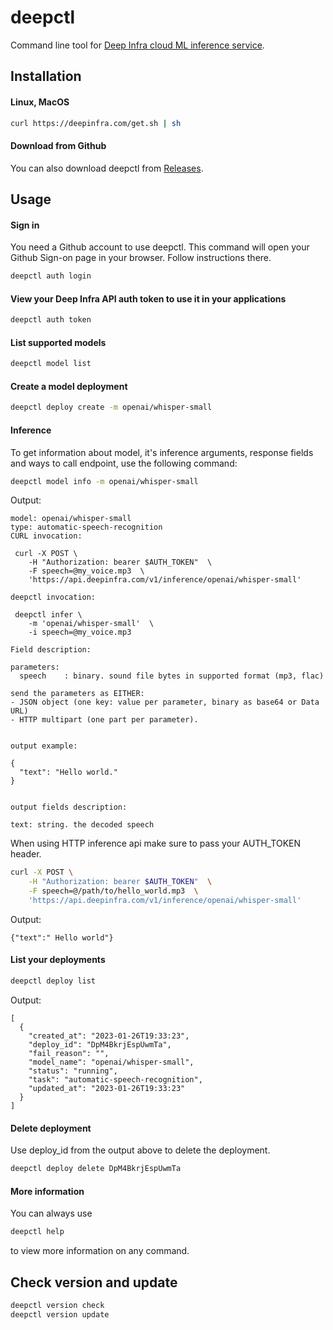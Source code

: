 # deepctl
Command line tool for [Deep Infra cloud ML inference service](https://deepinfra.com/).

## Installation

#### Linux, MacOS

```bash
curl https://deepinfra.com/get.sh | sh
```

#### Download from Github

You can also download deepctl from [Releases](https://github.com/deepinfra/deepctl/releases).

## Usage

#### Sign in
You need a Github account to use deepctl. This command will open your Github Sign-on page in your browser. Follow instructions there.
```bash
deepctl auth login
```
#### View your Deep Infra API auth token to use it in your applications
```bash
deepctl auth token
```

#### List supported models
```bash
deepctl model list
```

#### Create a model deployment
```bash
deepctl deploy create -m openai/whisper-small
```

#### Inference
To get information about model, it's inference arguments, response fields and ways to call endpoint, use the following command:
```bash
deepctl model info -m openai/whisper-small
```
Output:
```
model: openai/whisper-small
type: automatic-speech-recognition
CURL invocation:

 curl -X POST \
    -H "Authorization: bearer $AUTH_TOKEN"  \
    -F speech=@my_voice.mp3  \
    'https://api.deepinfra.com/v1/inference/openai/whisper-small'

deepctl invocation:

 deepctl infer \
    -m 'openai/whisper-small'  \
    -i speech=@my_voice.mp3

Field description:

parameters:
  speech    : binary. sound file bytes in supported format (mp3, flac)

send the parameters as EITHER:
- JSON object (one key: value per parameter, binary as base64 or Data URL)
- HTTP multipart (one part per parameter).


output example:

{
  "text": "Hello world."
}


output fields description:

text: string. the decoded speech
```
When using HTTP inference api make sure to pass your AUTH_TOKEN header.
```bash
curl -X POST \
    -H "Authorization: bearer $AUTH_TOKEN"  \
    -F speech=@/path/to/hello_world.mp3  \
    'https://api.deepinfra.com/v1/inference/openai/whisper-small'
```
Output:
```
{"text":" Hello world"}
```

#### List your deployments
```bash
deepctl deploy list
```
Output:
```
[
  {
    "created_at": "2023-01-26T19:33:23",
    "deploy_id": "DpM4BkrjEspUwmTa",
    "fail_reason": "",
    "model_name": "openai/whisper-small",
    "status": "running",
    "task": "automatic-speech-recognition",
    "updated_at": "2023-01-26T19:33:23"
  }
]
```

#### Delete deployment
Use deploy_id from the output above to delete the deployment.
```bash
deepctl deploy delete DpM4BkrjEspUwmTa
```

#### More information
You can always use
```bash
deepctl help
```
to view more information on any command.

## Check version and update
```bash
deepctl version check
deepctl version update
```
